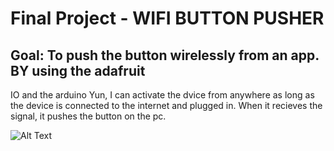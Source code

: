 # Final Project - WIFI BUTTON PUSHER

## Goal: To push the button wirelessly from an app. BY using the adafruit
IO and the arduino Yun, I can activate the dvice from anywhere as long as the device is connected to the internet and plugged in. When it recieves the signal, it pushes the button on the pc.

![Alt Text](https://github.com/Exyiled/EMTECH2280/blob/master/Final/Success.gif)